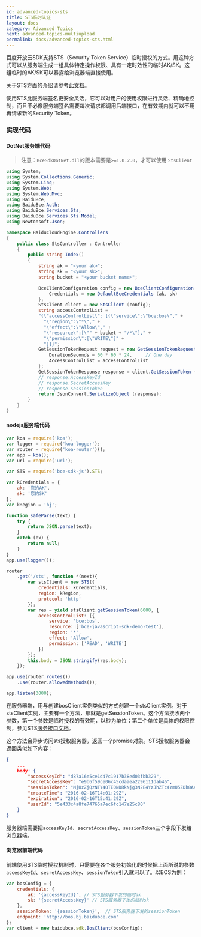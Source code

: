 ```yaml
---
id: advanced-topics-sts
title: STS临时认证
layout: docs
category: Advanced Topics
next: advanced-topics-multiupload
permalink: docs/advanced-topics-sts.html
---
```


百度开放云SDK支持STS（Security Token Service）临时授权的方式。用这种方式可以从服务端生成一组具体特定操作权限、具有一定时效性的临时AK/SK。这组临时的AK/SK可以暴露给浏览器端直接使用。

关于STS方面的介绍请参考[此文档](https://bce.baidu.com/doc/BOS/API.html#.E8.AE.BF.E9.97.AE.E6.8E.A7.E5.88.B6)。

使用STS比服务端签名更安全灵活，它可以对用户的使用权限进行灵活、精确地控制，而且不必像服务端签名需要每次请求都调用后端接口，在有效期内就可以不用再请求新的Security Token。

### 实现代码

#### DotNet服务端代码

> 注意：`BceSdkDotNet.dll`的版本需要是`>=1.0.2.0`，才可以使用 `StsClient`

```csharp
using System;
using System.Collections.Generic;
using System.Linq;
using System.Web;
using System.Web.Mvc;
using BaiduBce;
using BaiduBce.Auth;
using BaiduBce.Services.Sts;
using BaiduBce.Services.Sts.Model;
using Newtonsoft.Json;

namespace BaiduCloudEngine.Controllers
{
    public class StsController : Controller
    {
        public string Index()
        {
            string ak = "<your ak>";
            string sk = "<your sk>";
            string bucket = "<your bucket name>";

            BceClientConfiguration config = new BceClientConfiguration () {
                Credentials = new DefaultBceCredentials (ak, sk)
            };
            StsClient client = new StsClient (config);
            string accessControlList =
            "{\"accessControlList\": [{\"service\":\"bce:bos\"," +
              "\"region\":\"*\"," +
              "\"effect\":\"Allow\"," +
              "\"resource\":[\"" + bucket + "/*\"]," +
              "\"permission\":[\"WRITE\"]" +
              "}]}";
            GetSessionTokenRequest request = new GetSessionTokenRequest () {
                DurationSeconds = 60 * 60 * 24,     // One day
                AccessControlList = accessControlList
            };
            GetSessionTokenResponse response = client.GetSessionToken (request);
            // response.AccessKeyId
            // response.SecretAccessKey
            // response.SessionToken
            return JsonConvert.SerializeObject (response);
        }
    }
}
```

#### nodejs服务端代码

```js
var koa = require('koa');
var logger = require('koa-logger');
var router = require('koa-router')();
var app = koa();
var url = require('url');

var STS = require('bce-sdk-js').STS;

var kCredentials = {
    ak: '您的AK',
    sk: '您的SK'
};
var kRegion = 'bj';

function safeParse(text) {
    try {
        return JSON.parse(text);
    }
    catch (ex) {
        return null;
    }
}
app.use(logger());

router
    .get('/sts', function *(next){
        var stsClient = new STS({
            credentials: kCredentials,
            region: kRegion,
            protocol: 'http'
        });
        var res = yield stsClient.getSessionToken(6000, {
            accessControlList: [{
                service: 'bce:bos',
                resource: ['bce-javascript-sdk-demo-test'],
                region: '*',
                effect: 'Allow',
                permission: ['READ', 'WRITE']
            }]
        });
        this.body = JSON.stringify(res.body);
    });

app.use(router.routes())
    .use(router.allowedMethods());

app.listen(3000);
```

在服务器端，用与创建bosClient实例类似的方式创建一个stsClient实例。对于stsClient实例，主要有一个方法，那就是getSessionToken。这个方法接收两个参数，第一个参数是临时授权的有效期，以秒为单位；第二个单位是具体的权限控制，参见STS[服务接口文档](https://bce.baidu.com/doc/BOS/API.html#STS.20.E6.9C.8D.E5.8A.A1.E6.8E.A5.E5.8F.A3)。

这个方法会异步访问sts授权服务器，返回一个promise对象。STS授权服务器会返回类似如下内容：

```json
{
    ...
    body: {
        "accessKeyId": "d87a16e5ce1d47c1917b38ed03fbb329",
        "secretAccessKey": "e9b6f59ce06c45cdaaea2296111dab46",
        "sessionToken": "MjUzZjQzNTY4OTE0NDRkNjg3N2E4YzJhZTc4YmU5ZDh8AAAAABwCAAB/HfHDVV2bu5xUf6rApt2YdSLG6+21UTC62EHvIuiaamtuMQQKNkR9PU2NJGVbuWgBn8Ot0atk0HnWYQGgwgyew24HtbrX3GFiR/cDymCowm0TI6OGq7k8pGuBiCczT8qZcarH7VdZBd1lkpYaXbtP7wQJqiochDXrswrCd+J/I2CeSQT6mJiMmvupUV06R89dWBL/Vcu7JQpdYBk0d5cp2B+gdaHddBobevlBmKQw50/oOykJIuho4Wn7FgOGPMPdod0Pf0s7lW/HgSnPOjZCgRl0pihs197rP3GWpnlJRyfdCY0g0GFG6T0/FsqDbxbi8lWzF1QRTmJzzh2Tax8xoPFKGMbpntp//vGP7oPYK1JoES34TjcdcZnLzIRnVIGaZAzmZMUhPEXE5RVX1w8jPEXMJJHSrFs3lJe13o9Dwg==",
        "createTime": "2016-02-16T14:01:29Z",
        "expiration": "2016-02-16T15:41:29Z",
        "userId": "5e433c4a8fe74765a7ec6fc147e25c80"
    }
}
```

服务器端需要把`accessKeyId`、`secretAccessKey`、`sessionToken`三个字段下发给浏览器端。

#### 浏览器前端代码

前端使用STS临时授权机制时，只需要在各个服务初始化的时候把上面所说的参数`accessKeyId`、`secretAccessKey`、`sessionToken`引入就可以了。以BOS为例：

```js
var bosConfig = {
    credentials: {
        ak: '{accessKeyId}', // STS服务器下发的临时ak
        sk: '{secretAccessKey}' // STS服务器下发的临时sk
    },
    sessionToken: '{sessionToken}',  // STS服务器下发的sessionToken
    endpoint: 'http://bos.bj.baidubce.com'
};
var client = new baidubce.sdk.BosClient(bosConfig);
```
